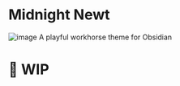 # Midnight Newt

![image](https://user-images.githubusercontent.com/87339163/201572531-7ed46e2c-7f08-41c9-95a5-4864907bbb9a.png)
A playful workhorse theme for Obsidian

# 🚧 WIP
